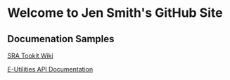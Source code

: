 
# Welcome to Jen Smith's GitHub Site

## Documenation Samples

[SRA Tookit Wiki](https://github.com/jenpetsmit/tk_wiki)

[E-Utilities API Documentation](https://github.com/jenpetsmit/eutilites/about)
